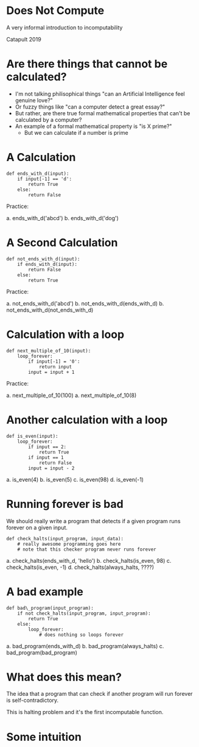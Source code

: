 # Does Not Compute

A very informal introduction to incomputability

Catapult 2019

# Are there things that cannot be calculated?

* I'm not talking philisophical things "can an Artificial Intelligence
  feel genuine love?"​
* Or fuzzy things like "can a computer detect a great essay?"​
* But rather, are there true formal mathematical properties that can't
  be calculated by a computer?​
* An example of a formal mathematical property is "is X prime?"​
  - But we can calculate if a number is prime

# A Calculation

    def ends_with_d(input):​
        if input[-1] == 'd':
            return True
        else:
            return False

Practice:

a.  ends\_with\_d('abcd')
b.  ends\_with\_d('dog')

# A Second Calculation

    def not_ends_with_d(input):
        if ends_with_d(input):
            return False
        else:
            return True

Practice:

a. not\_ends\_with\_d('abcd')
b. not\_ends\_with\_d(ends\_with\_d)
b. not\_ends\_with\_d(not\_ends\_with\_d)
        
# Calculation with a loop

    def next_multiple_of_10(input):
        loop_forever:
            if input[-1] = '0':
                return input
            input = input + 1

Practice:

a. next\_multiple\_of\_10(100)
a. next\_multiple\_of\_10(8)

# Another calculation with a loop

    def is_even(input):
        loop_forever:
            if input == 2:
                return True
            if input == 1
                return False
            input = input - 2

a. is\_even(4)
b. is\_even(5)
c. is\_even(98)
d. is\_even(-1)

# Running forever is bad

We should really write a program that detects if a given program runs
forever on a given input.

    def check_halts(input_program, input_data):
        # really awesome programming goes here
        # note that this checker program never runs forever
        
a. check\_halts(ends\_with\_d, 'hello')
b. check\_halts(is_even, 98)
c. check\_halts(is\_even, -1)
d. check\_halts(always\_halts, ????)

# A bad example

    def bad\_program(input_program):
        if not check_halts(input_program, input_program):
            return True
        else:
            loop_forever:
                # does nothing so loops forever

a. bad\_program(ends\_with\_d)
b. bad\_program(always\_halts)
c. bad\_program(bad\_program)

# What does this mean?

The idea that a program that can check if another program will run
forever is self-contradictory.

This is halting problem and it's the first incomputable function.
            
# Some intuition

